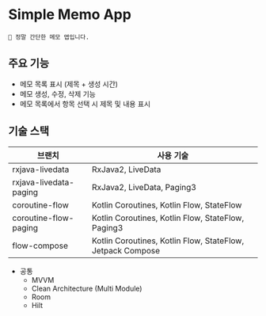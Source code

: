 # Simple Memo App
```
📝 정말 간단한 메모 앱입니다.
```

## 주요 기능
  - 메모 목록 표시 (제목 + 생성 시간)
  - 메모 생성, 수정, 삭제 기능
  - 메모 목록에서 항목 선택 시 제목 및 내용 표시

## 기술 스택
| 브랜치                    | 사용 기술                                                      |
|------------------------|------------------------------------------------------------|
| rxjava-livedata        | RxJava2, LiveData                                          |
| rxjava-livedata-paging | RxJava2, LiveData, Paging3                                 |
| coroutine-flow         | Kotlin Coroutines, Kotlin Flow, StateFlow                  |
| coroutine-flow-paging  | Kotlin Coroutines, Kotlin Flow, StateFlow, Paging3         |
| flow-compose           | Kotlin Coroutines, Kotlin Flow, StateFlow, Jetpack Compose |

- 공통
  - MVVM
  - Clean Architecture (Multi Module)
  - Room
  - Hilt
